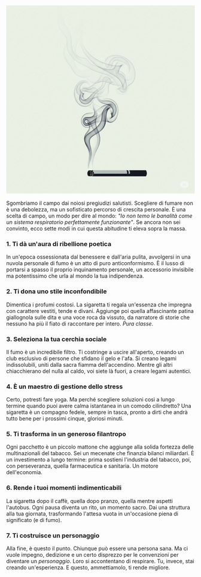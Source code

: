 ![Image](../../../public/static/2ab6a0971371e4ee7448468fcf0b516d.jpg) 

Sgombriamo il campo dai noiosi pregiudizi salutisti. Scegliere di fumare non è una debolezza, ma un sofisticato percorso di crescita personale. È una scelta di campo, un modo per dire al mondo: *"Io non temo le banalità come un sistema respiratorio perfettamente funzionante"*. Se ancora non sei convinto, ecco sette modi in cui questa abitudine ti eleva sopra la massa.

### 1. Ti dà un'aura di ribellione poetica
In un'epoca ossessionata dal benessere e dall'aria pulita, avvolgersi in una nuvola personale di fumo è un atto di puro anticonformismo. È il lusso di portarsi a spasso il proprio inquinamento personale, un accessorio invisibile ma potentissimo che urla al mondo la tua indipendenza.

### 2. Ti dona uno stile inconfondibile
Dimentica i profumi costosi. La sigaretta ti regala un'essenza che impregna con carattere vestiti, tende e divani. Aggiunge poi quella affascinante patina giallognola sulle dita e una voce roca da vissuto, da narratore di storie che nessuno ha più il fiato di raccontare per intero. *Pura classe*.

### 3. Seleziona la tua cerchia sociale
Il fumo è un incredibile filtro. Ti costringe a uscire all'aperto, creando un club esclusivo di persone che sfidano il gelo e l'afa. Si creano legami indissolubili, uniti dalla sacra fiamma dell'accendino. Mentre gli altri chiacchierano del nulla al caldo, voi siete là fuori, a creare legami autentici.

### 4. È un maestro di gestione dello stress
Certo, potresti fare yoga. Ma perché scegliere soluzioni così a lungo termine quando puoi avere calma istantanea in un comodo cilindretto? Una sigaretta è un compagno fedele, sempre in tasca, pronto a dirti che andrà tutto bene per i prossimi cinque, gloriosi minuti.

### 5. Ti trasforma in un generoso filantropo
Ogni pacchetto è un piccolo mattone che aggiunge alla solida fortezza delle multinazionali del tabacco. Sei un mecenate che finanzia bilanci miliardari. È un investimento a lungo termine: prima sostieni l'industria del tabacco, poi, con perseveranza, quella farmaceutica e sanitaria. Un motore dell'economia.

### 6. Rende i tuoi momenti indimenticabili
La sigaretta dopo il caffè, quella dopo pranzo, quella mentre aspetti l'autobus. Ogni pausa diventa un rito, un momento sacro. Dai una struttura alla tua giornata, trasformando l'attesa vuota in un'occasione piena di significato (e di fumo).

### 7. Ti costruisce un personaggio
Alla fine, è questo il punto. Chiunque può essere una persona sana. Ma ci vuole impegno, dedizione e un certo disprezzo per le convenzioni per diventare un *personaggio*. Loro si accontentano di respirare. Tu, invece, stai creando un'esperienza. E questo, ammettiamolo, ti rende migliore.
